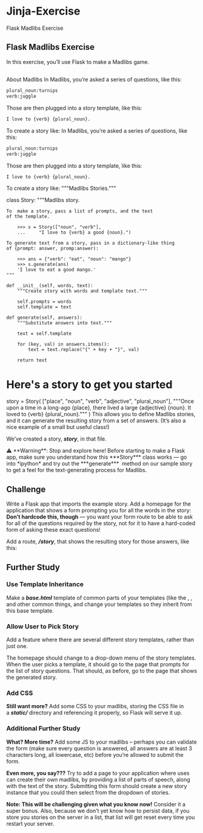 # Jinja-Exercise
Flask Madlibs Exercise
## Flask Madlibs Exercise

In this exercise, you’ll use Flask to make a Madlibs game.

##
About Madlibs
In Madlibs, you’re asked a series of questions, like this:

```python
plural_noun:turnips
verb:juggle
```

Those are then plugged into a story template, like this:

```python
I love to {verb} {plural_noun}.
```

To create a story like:
In Madlibs, you’re asked a series of questions, like this:

```python
plural_noun:turnips
verb:juggle
```

Those are then plugged into a story template, like this:

```python
I love to {verb} {plural_noun}.
```

To create a story like:
"""Madlibs Stories."""


class Story:
    """Madlibs story.

    To  make a story, pass a list of prompts, and the text
    of the template.

        >>> s = Story(["noun", "verb"],
        ...     "I love to {verb} a good {noun}.")

    To generate text from a story, pass in a dictionary-like thing
    of {prompt: answer, promp:answer):

        >>> ans = {"verb": "eat", "noun": "mango"}
        >>> s.generate(ans)
        'I love to eat a good mango.'
    """

    def __init__(self, words, text):
        """Create story with words and template text."""

        self.prompts = words
        self.template = text

    def generate(self, answers):
        """Substitute answers into text."""

        text = self.template

        for (key, val) in answers.items():
            text = text.replace("{" + key + "}", val)

        return text


# Here's a story to get you started


story = Story(
    ["place", "noun", "verb", "adjective", "plural_noun"],
    """Once upon a time in a long-ago {place}, there lived a
       large {adjective} {noun}. It loved to {verb} {plural_noun}."""
)
This allows you to define Madlibs stories, and it can generate the resulting story from a set of answers. (It’s also a nice example of a small but useful class!)

We’ve created a story, ***story***, in that file.
<aside>
⚠️ **Warning**: Stop and explore here! Before starting to make a Flask app, make sure you understand how this ***Story*** class works — go into *ipython* and try out the ***generate***
 method on our sample story to get a feel for the text-generating process for Madlibs.

</aside>

##
## **Challenge**

Write a Flask app that imports the example story. Add a homepage for the application that shows a form prompting you for all the words in the story:
**Don’t hardcode this, though** — you want your form route to be able to ask for all of the questions required by the story, not for it to have a hard-coded form of asking these exact questions!

Add a route, ***/story***, that shows the resulting story for those answers, like this:
## **Further Study**

### **Use Template Inheritance**

Make a ***base.html*** template of common parts of your templates (like the ***<html>***, ***<body>***, and other common things, and change your templates so they inherit from this base template.

### **Allow User to Pick Story**

Add a feature where there are several different story templates, rather than just one.

The homepage should change to a drop-down menu of the story templates. When the user picks a template, it should go to the page that prompts for the list of story questions. That should, as before, go to the page that shows the generated story.

### **Add CSS**

**Still want more?** Add some CSS to your madlibs, storing the CSS file in a ***static/*** directory and referencing it properly, so Flask will serve it up.

###
### **Additional Further Study**

**What? More time?** Add some JS to your madlibs – perhaps you can validate the form (make sure every question is answered, all answers are at least 3 characters long, all lowercase, etc) before you’re allowed to submit the form.

**Even more, you say???** Try to add a page to your application where uses can create their own madlibs, by providing a list of parts of speech, along with the text of the story. Submitting this form should create a new story instance that you could then select from the dropdown of stories.

**Note: This will be challenging given what you know now!** Consider it a super bonus. Also, because we don’t yet know how to persist data, if you store you stories on the server in a list, that list will get reset every time you restart your server.

##
